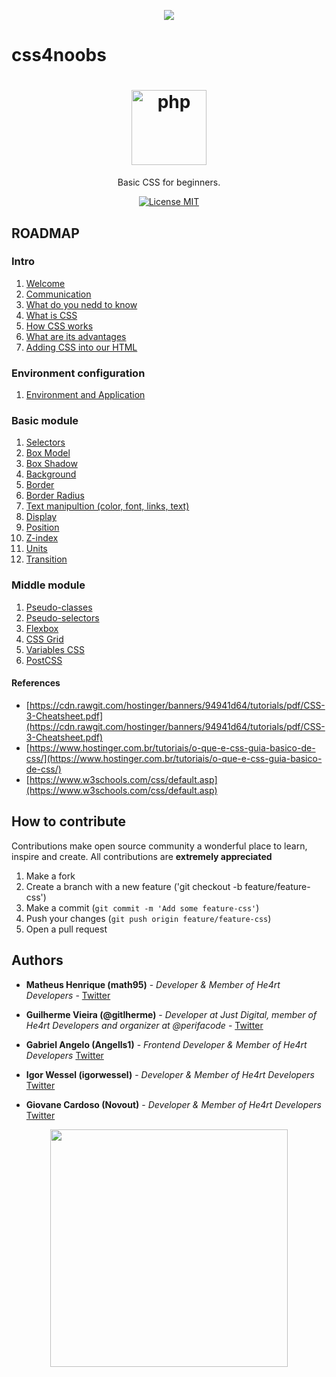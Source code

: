 <p align="center">
  <a href="https://github.com/he4rt/4noobs" target="_blank">
    <img src="./../img/id-4noobs/header-4noobs.svg">
  </a>
</p>

# css4noobs

<h1 align="center"><img src="./../img/logo-css.png" alt="php" width="120"></h1>

<p align="center">Basic CSS for beginners.</p>

<p align="center">
  <a href="https://opensource.org/licenses/MIT">
    <img src="https://img.shields.io/badge/License-MIT-blue.svg" alt="License MIT">
  </a>
</p>

## ROADMAP

### Intro

1. [Welcome](intro/welcome.md)
2. [Communication](intro/communication.md)
3. [What do you nedd to know](intro/what-do-u-need-to-know.md)
4. [What is CSS](intro/what-is-css.md)
5. [How CSS works](intro/how-css-works.md)
6. [What are its advantages](intro/what-are-its-advantages.md)
7. [Adding CSS into our HTML](intro/adding-css-into-html.md)

### Environment configuration

1. [Environment and Application](environment/plugins.md)

### Basic module

1. [Selectors](/Modulo-Basico/seletores.md)
2. [Box Model](/Modulo-Basico/box-model.md)
3. [Box Shadow](/Modulo-Basico/box-shadow.md)
4. [Background](/Modulo-Basico/background.md)
5. [Border](/Modulo-Basico/border.md)
6. [Border Radius](/Modulo-Basico/border-radius.md)
7. [Text manipultion (color, font, links, text)](/Modulo-Basico/manipulacao-texto.md)
8. [Display](/Modulo-Basico/display.md)
9. [Position](/Modulo-Basico/position.md)
10. [Z-index](/Modulo-Basico/z-index.md)
11. [Units](/Modulo-Basico/units.md)
12. [Transition](/Modulo-Basico/transition.md)

### Middle module 

1. [Pseudo-classes](/Modulo-Intermediario/pseudo-classes.md)
2. [Pseudo-selectors](/Modulo-Intermediario/pseudo-seletores.md)
3. [Flexbox](/Modulo-Intermediario/flexbox.md)
4. [CSS Grid](/Modulo-Intermediario/css-grid.md)
5. [Variables CSS](/Modulo-Intermediario/variables.md)
6. [PostCSS](/Modulo-Intermediario/postcss.md)

#### References

- [https://cdn.rawgit.com/hostinger/banners/94941d64/tutorials/pdf/CSS-3-Cheatsheet.pdf](https://cdn.rawgit.com/hostinger/banners/94941d64/tutorials/pdf/CSS-3-Cheatsheet.pdf)
- [https://www.hostinger.com.br/tutoriais/o-que-e-css-guia-basico-de-css/](https://www.hostinger.com.br/tutoriais/o-que-e-css-guia-basico-de-css/)
- [https://www.w3schools.com/css/default.asp](https://www.w3schools.com/css/default.asp)

## How to contribute 

Contributions make open source community a wonderful place to learn, inspire and create. All contributions are **extremely appreciated**

1. Make a fork
2. Create a branch with a new feature ('git checkout -b feature/feature-css')
3. Make a commit (`git commit -m 'Add some feature-css'`)
4. Push your changes (`git push origin feature/feature-css`)
5. Open a pull request


## Authors 

- **Matheus Henrique (math95)** - _Developer & Member of He4rt Developers_ - [Twitter](https://twitter.com/math__95)

- **Guilherme Vieira (@gitlherme)** - _Developer at Just Digital, member of He4rt Developers and organizer at @perifacode_ - [Twitter](https://twitter.com/gitlherme)

- **Gabriel Angelo (Angells1)** - _Frontend Developer & Member of He4rt Developers_ [Twitter](https://twitter.com/edea_dinsid)

- **Igor Wessel (igorwessel)** - _Developer & Member of He4rt Developers_ [Twitter](https://twitter.com/igor_wessel)

- **Giovane Cardoso (Novout)** - _Developer & Member of He4rt Developers_ [Twitter](https://twitter.com/NovoutT)

<p align="center">
  <a href="https://github.com/he4rt/4noobs" target="_blank">
    <img src="./../img/id-4noobs/footer-4noobs.svg" width="380">
  </a>
</p>
